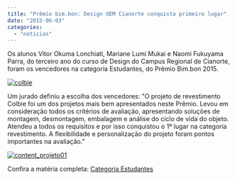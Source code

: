 ```yaml
---
title: "Prêmio bim.bon: Design UEM Cianorte conquista primeiro lugar"
date: "2015-06-03"
categories: 
  - "noticias"
---
```




Os alunos Vitor Okuma Lonchiati, Mariane Lumi Mukai e Naomi Fukuyama Parra, do terceiro ano do curso de Design do Campus Regional de Cianorte, foram os vencedores na categoria Estudantes, do Prêmio Bim.bon 2015.

<!-- more -->

[![colbie](/img/antigo/2015/06/colbie.jpg)](/img/antigo/2015/06/colbie.jpg)

Um jurado definiu a escolha dos vencedores: "O projeto de revestimento Colbie foi um dos projetos mais bem apresentados neste Prêmio. Levou em consideração todos os critérios de avaliação, apresentando soluções de montagem, desmontagem, embalagem e análise do ciclo de vida do objeto. Atendeu a todos os requisitos e por isso conquistou o 1º lugar na categoria revestimento. A flexibilidade e personalização do projeto foram pontos importantes na avaliação."

[![content_projeto01](/img/antigo/2015/06/content_projeto01.jpg)](/img/antigo/2015/06/content_projeto01.jpg)

Confira a matéria completa: [Categoria Estudantes](http://www.bimbon.com.br/arquitetura/colbie_vencedor_na_categoria_estudantes_do_premio_bim_bon_2015_design_de_produto "Categoria Estudante")
